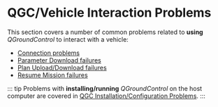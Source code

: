 # QGC/Vehicle Interaction Problems

This section covers a number of common problems related to **using** *QGroundControl* to interact with a vehicle:

* [Connection problems](../Support/VehicleConnection.md)
* [Parameter Download failures](../Support/ParameterDownload.md)
* [Plan Upload/Download failures](../Support/PlanUploadDownload.md)
* [Resume Mission failures](../Support/ResumeMission.md)

::: tip
Problems with **installing/running** *QGroundControl* on the host computer are covered in [QGC Installation/Configuration Problems](../Support/troubleshooting_qgc.md).
:::
